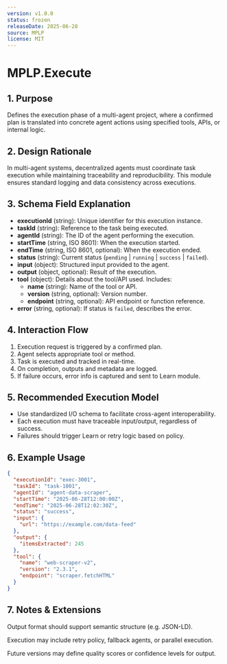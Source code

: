 ```yaml
---
version: v1.0.0
status: frozen
releaseDate: 2025-06-28
source: MPLP
license: MIT
---
```


# MPLP.Execute 
 
 ## 1. Purpose  
 Defines the execution phase of a multi-agent project, where a confirmed plan is translated into concrete agent actions using specified tools, APIs, or internal logic. 
 
 ## 2. Design Rationale  
 In multi-agent systems, decentralized agents must coordinate task execution while maintaining traceability and reproducibility. This module ensures standard logging and data consistency across executions. 
 
 ## 3. Schema Field Explanation  
 - **executionId** (string): Unique identifier for this execution instance.  
 - **taskId** (string): Reference to the task being executed.  
 - **agentId** (string): The ID of the agent performing the execution.  
 - **startTime** (string, ISO 8601): When the execution started.  
 - **endTime** (string, ISO 8601, optional): When the execution ended.  
 - **status** (string): Current status (`pending` | `running` | `success` | `failed`).  
 - **input** (object): Structured input provided to the agent.  
 - **output** (object, optional): Result of the execution.  
 - **tool** (object): Details about the tool/API used. Includes:  
   - **name** (string): Name of the tool or API.  
   - **version** (string, optional): Version number.  
   - **endpoint** (string, optional): API endpoint or function reference.  
 - **error** (string, optional): If status is `failed`, describes the error. 
 
 ## 4. Interaction Flow  
 1. Execution request is triggered by a confirmed plan.  
 2. Agent selects appropriate tool or method.  
 3. Task is executed and tracked in real-time.  
 4. On completion, outputs and metadata are logged.  
 5. If failure occurs, error info is captured and sent to Learn module. 
 
 ## 5. Recommended Execution Model  
 - Use standardized I/O schema to facilitate cross-agent interoperability.  
 - Each execution must have traceable input/output, regardless of success.  
 - Failures should trigger Learn or retry logic based on policy. 
 
 ## 6. Example Usage  
 ```json 
 { 
   "executionId": "exec-3001", 
   "taskId": "task-1001", 
   "agentId": "agent-data-scraper", 
   "startTime": "2025-06-28T12:00:00Z", 
   "endTime": "2025-06-28T12:02:30Z", 
   "status": "success", 
   "input": { 
     "url": "https://example.com/data-feed" 
   }, 
   "output": { 
     "itemsExtracted": 245 
   }, 
   "tool": { 
     "name": "web-scraper-v2", 
     "version": "2.3.1", 
     "endpoint": "scraper.fetchHTML" 
   } 
 } 
 ``` 
 
 ## 7. Notes & Extensions 
 Output format should support semantic structure (e.g. JSON-LD). 
 
 Execution may include retry policy, fallback agents, or parallel execution. 
 
 Future versions may define quality scores or confidence levels for output.